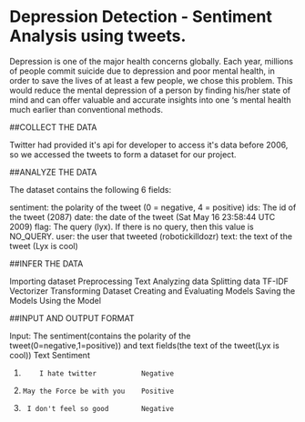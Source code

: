 # Depression Detection - Sentiment Analysis using tweets.

Depression is one of the major health concerns globally. Each year, millions of people commit suicide due to depression and poor mental health, in order to save the lives of at least a few people, we chose this problem. This would reduce the mental depression of a person by finding his/her state of mind and can offer valuable and accurate insights into one ‘s mental health much earlier than conventional methods.


##COLLECT THE DATA

Twitter had provided it's api for developer to access it's data before 2006, so we accessed the tweets to form a dataset for our project.

##ANALYZE THE DATA

The dataset contains the following 6 fields:

sentiment: the polarity of the tweet (0 = negative, 4 = positive)
ids: The id of the tweet (2087)
date: the date of the tweet (Sat May 16 23:58:44 UTC 2009)
flag: The query (lyx). If there is no query, then this value is NO_QUERY.
user: the user that tweeted (robotickilldozr)
text: the text of the tweet (Lyx is cool)

##INFER THE DATA

Importing dataset
Preprocessing Text
Analyzing data
Splitting data
TF-IDF Vectorizer
Transforming Dataset
Creating and Evaluating Models
Saving the Models
Using the Model

##INPUT AND OUTPUT FORMAT

Input: The sentiment(contains the polarity of the tweet(0=negative,1=positive)) and text fields(the text of the tweet(Lyx is cool))
               Text                 Sentiment 
1.         I hate twitter           Negative
2.     May the Force be with you    Positive
3.      I don't feel so good        Negative



